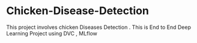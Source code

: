 # Chicken-Disease-Detection
This project involves chicken Diseases Detection . This is End to End Deep Learning Project using DVC , MLflow
